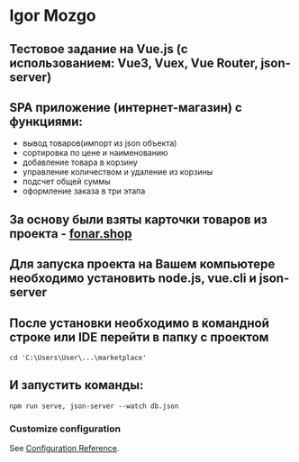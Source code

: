 # Igor Mozgo
## Тестовое задание на Vue.js (с использованием: Vue3, Vuex, Vue Router, json-server)
## SPA приложение (интернет-магазин) с функциями:
- вывод товаров(импорт из json объекта)
- сортировка по цене и наименованию
- добавление товара в корзину
- управление количеством и удаление из корзины
- подсчет общей суммы
- оформление заказа в три этапа
## За основу были взяты карточки товаров из проекта - [fonar.shop](https://igga96.github.io/Landings/pages/led-lamp1.html)

## Для запуска проекта на Вашем компьютере необходимо установить node.js, vue.cli и json-server

## После установки необходимо в командной строке или IDE перейти в папку с проектом 
```
cd 'C:\Users\User\...\marketplace'
```
## И запустить команды:
```
npm run serve, json-server --watch db.json
```
### Customize configuration
See [Configuration Reference](https://cli.vuejs.org/config/).
